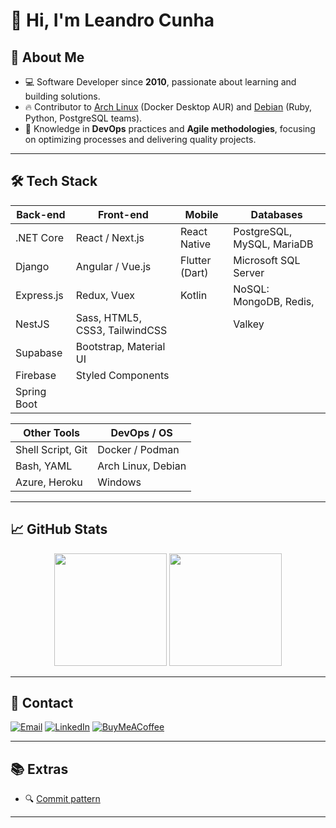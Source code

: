 # 👋 Hi, I'm Leandro Cunha

## 🚀 About Me

- 💻 Software Developer since **2010**, passionate about learning and building solutions.
- 🔥 Contributor to [Arch Linux](https://github.com/archlinux) (Docker Desktop AUR) and [Debian](https://github.com/debian) (Ruby, Python, PostgreSQL teams).
- 🚀 Knowledge in **DevOps** practices and **Agile methodologies**, focusing on optimizing processes and delivering quality projects.

---

## 🛠 Tech Stack

| Back-end    | Front-end                      | Mobile         | Databases                  |
| ----------- | ------------------------------ | -------------- | -------------------------- |
| .NET Core   | React / Next.js                | React Native   | PostgreSQL, MySQL, MariaDB |
| Django      | Angular / Vue.js               | Flutter (Dart) | Microsoft SQL Server       |
| Express.js  | Redux, Vuex                    | Kotlin         | NoSQL: MongoDB, Redis,     |
| NestJS      | Sass, HTML5, CSS3, TailwindCSS |                | Valkey                     |
| Supabase    | Bootstrap, Material UI         |                |                            |
| Firebase    | Styled Components              |                |                            |
| Spring Boot |                                |                |                            |

| Other Tools       | DevOps / OS        |
| ----------------- | ------------------ |
| Shell Script, Git | Docker / Podman    |
| Bash, YAML        | Arch Linux, Debian |
| Azure, Heroku     | Windows            |

---

## 📈 GitHub Stats

<div align="center">
  <img height="180em" src="https://github-readme-stats.vercel.app/api?username=leandrocunha526&show_icons=true&theme=dracula&include_all_commits=true&count_private=true"/>
  <img height="180em" src="https://github-readme-stats.vercel.app/api/top-langs/?username=leandrocunha526&layout=compact&langs_count=10&theme=dracula"/>
</div>

---

## 🔗 Contact

[![Email](https://img.shields.io/badge/Email-D14836?style=for-the-badge&logo=gmail&logoColor=white)](mailto:leandrocunhaemail@gmail.com)
[![LinkedIn](https://img.shields.io/badge/LinkedIn-0077B5?style=for-the-badge&logo=linkedin&logoColor=white)](https://www.linkedin.com/in/leandrocunha123)
[![BuyMeACoffee](https://img.shields.io/badge/Buy%20Me%20a%20Coffee-FFDD00?style=for-the-badge&logo=buy-me-a-coffee&logoColor=black)](https://www.buymeacoffee.com/leandrocunha)

---

## 📚 Extras

- 🔍 [Commit pattern](https://gist.github.com/leandrocunha526/f5bf86a5429401af5acba7fe811d4e7d)

---
